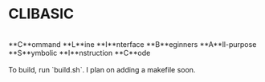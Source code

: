 # CLIBASIC
<br>
**C**ommand **L**ine **I**nterface **B**eginners **A**ll-purpose **S**ymbolic **I**nstruction **C**ode<br>
<br>
To build, run `build.sh`.
I plan on adding a makefile soon.
